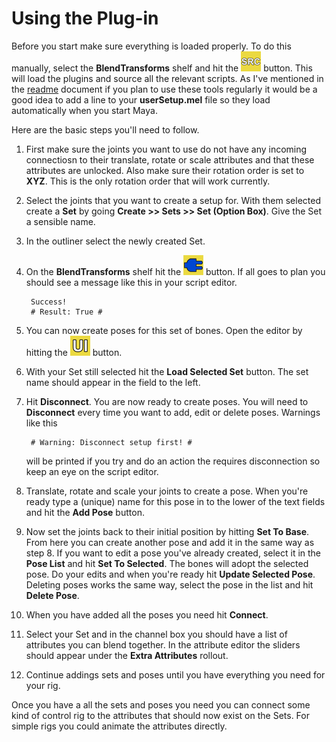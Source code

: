 # Using the Plug-in

Before you start make sure everything is loaded properly. To do this manually, select the __BlendTransforms__ shelf and hit the ![](./prefs/icons/BlendTransforms/source.bmp) button. This will load the plugins and source all the relevant scripts. As I've mentioned in the [readme](./README.md) document if you plan to use these tools regularly it would be a good idea to add a line to your __userSetup.mel__ file so they load automatically when you start Maya.

Here are the basic steps you'll need to follow.

1. First make sure the joints you want to use do not have any incoming connectiosn to their translate, rotate or scale attributes and that these attributes are unlocked. Also make sure their rotation order is set to __XYZ__. This is the only rotation order that will work currently.
2. Select the joints that you want to create a setup for. With them selected create a __Set__ by going __Create >> Sets >> Set (Option Box)__. Give the Set a sensible name.
3. In the outliner select the newly created Set.
4. On the __BlendTransforms__ shelf hit the ![](./prefs/icons/BlendTransforms/connect.bmp) button. If all goes to plan you should see a message like this in your script editor.
    
        Success!
        # Result: True # 
5. You can now create poses for this set of bones. Open the editor by hitting the ![](./prefs/icons/BlendTransforms/ui.bmp) button.
6. With your Set still selected hit the __Load Selected Set__ button. The set name should appear in the field to the left.
7. Hit __Disconnect__. You are now ready to create poses. You will need to __Disconnect__ every time you want to add, edit or delete poses. Warnings like this

        # Warning: Disconnect setup first! # 

    will be printed  if you try and do an action the requires disconnection so keep an eye on the script editor.
8. Translate, rotate and scale your joints to create a pose. When you're ready type a (unique) name for this pose in to the lower of the text fields and hit the __Add Pose__ button.
9. Now set the joints back to their initial position by hitting __Set To Base__. From here you can create another pose and add it in the same way as step 8. If you want to edit a pose you've already created, select it in the __Pose List__ and hit __Set To Selected__. The bones will adopt the selected pose. Do your edits and when you're ready hit __Update Selected Pose__. Deleting poses works the same way, select the pose in the list and hit __Delete Pose__.
10. When you have added all the poses you need hit __Connect__.
11. Select your Set and in the channel box you should have a list of attributes you can blend together. In the attribute editor the sliders should appear under the __Extra Attributes__ rollout.
12. Continue addings sets and poses until you have everything you need for your rig.

Once you have a all the sets and poses you need you can connect some kind of control rig to the attributes that should now exist on the Sets. For simple rigs you could animate the attributes directly.
